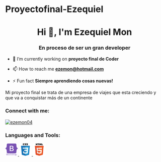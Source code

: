 # Proyectofinal-Ezequiel
<h1 align="center">Hi 👋, I'm Ezequiel Mon</h1>
<h3 align="center">En proceso de ser un gran developer</h3>

- 🔭 I’m currently working on **proyecto final de Coder**

- 📫 How to reach me **ezemon@hotmail.com**

- ⚡ Fun fact **Siempre aprendiendo cosas nuevas!**

<p> Mi proyecto final se trata de una empresa de viajes que esta creciendo y que va a conquistar más de un continente </p>

<h3 align="left">Connect with me:</h3>
<p align="left">
<a href="https://instagram.com/ezemon04" target="blank"><img align="center" src="https://raw.githubusercontent.com/rahuldkjain/github-profile-readme-generator/master/src/images/icons/Social/instagram.svg" alt="ezemon04" height="30" width="40" /></a>
</p>

<h3 align="left">Languages and Tools:</h3>
<p align="left"> <a href="https://getbootstrap.com" target="_blank" rel="noreferrer"> <img src="https://raw.githubusercontent.com/devicons/devicon/master/icons/bootstrap/bootstrap-plain-wordmark.svg" alt="bootstrap" width="40" height="40"/> </a> <a href="https://www.w3schools.com/css/" target="_blank" rel="noreferrer"> <img src="https://raw.githubusercontent.com/devicons/devicon/master/icons/css3/css3-original-wordmark.svg" alt="css3" width="40" height="40"/> </a> <a href="https://www.w3.org/html/" target="_blank" rel="noreferrer"> <img src="https://raw.githubusercontent.com/devicons/devicon/master/icons/html5/html5-original-wordmark.svg" alt="html5" width="40" height="40"/> </a> </p>
